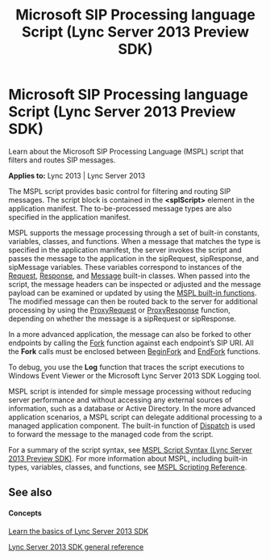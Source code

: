 ﻿---
title: Microsoft SIP Processing language Script (Lync Server 2013 Preview SDK)
TOCTitle: Microsoft SIP Processing language Script (Lync Server 2013 Preview SDK)
ms:assetid: c0cce153-8007-4898-a408-bde909cfbbd6
ms:mtpsurl: https://msdn.microsoft.com/en-us/library/Dn439067(v=office.15)
ms:contentKeyID: 57096651
ms.date: 07/24/2014
mtps_version: v=office.15
---

# Microsoft SIP Processing language Script (Lync Server 2013 Preview SDK)

Learn about the Microsoft SIP Processing Language (MSPL) script that filters and routes SIP messages.


**Applies to:** Lync 2013 | Lync Server 2013

The MSPL script provides basic control for filtering and routing SIP messages. The script block is contained in the **\<splScript\>** element in the application manifest. The to-be-processed message types are also specified in the application manifest.

MSPL supports the message processing through a set of built-in constants, variables, classes, and functions. When a message that matches the type is specified in the application manifest, the server invokes the script and passes the message to the application in the sipRequest, sipResponse, and sipMessage variables. These variables correspond to instances of the [Request](https://msdn.microsoft.com/en-us/library/hh364656\(v=office.15\)), [Response](https://msdn.microsoft.com/en-us/library/hh364638\(v=office.15\)), and [Message](https://msdn.microsoft.com/en-us/library/hh364768\(v=office.15\)) built-in classes. When passed into the script, the message headers can be inspected or adjusted and the message payload can be examined or updated by using the [MSPL built-in functions](https://msdn.microsoft.com/en-us/library/hh347152\(v=office.15\)). The modified message can then be routed back to the server for additional processing by using the [ProxyRequest](https://msdn.microsoft.com/en-us/library/hh364778\(v=office.15\)) or [ProxyResponse](https://msdn.microsoft.com/en-us/library/hh364767\(v=office.15\)) function, depending on whether the message is a sipRequest or sipResponse.

In a more advanced application, the message can also be forked to other endpoints by calling the [Fork](https://msdn.microsoft.com/en-us/library/hh347174\(v=office.15\)) function against each endpoint’s SIP URI. All the **Fork** calls must be enclosed between [BeginFork](https://msdn.microsoft.com/en-us/library/hh364701\(v=office.15\)) and [EndFork](https://msdn.microsoft.com/en-us/library/hh364734\(v=office.15\)) functions.

To debug, you use the **Log** function that traces the script executions to Windows Event Viewer or the Microsoft Lync Server 2013 SDK Logging tool.

MSPL script is intended for simple message processing without reducing server performance and without accessing any external sources of information, such as a database or Active Directory. In the more advanced application scenarios, a MSPL script can delegate additional processing to a managed application component. The built-in function of [Dispatch](https://msdn.microsoft.com/en-us/library/hh364714\(v=office.15\)) is used to forward the message to the managed code from the script.

For a summary of the script syntax, see [MSPL Script Syntax (Lync Server 2013 Preview SDK)](mspl-script-syntax-lync-server-2013-preview-sdk.md). For more information about MSPL, including built-in types, variables, classes, and functions, see [MSPL Scripting Reference](https://msdn.microsoft.com/en-us/library/hh364711\(v=office.15\)).

## See also

#### Concepts

[Learn the basics of Lync Server 2013 SDK](learn-the-basics-of-lync-server-2013-sdk.md)

[Lync Server 2013 SDK general reference](lync-server-2013-sdk-general-reference.md)

